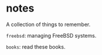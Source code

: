 notes
=====

A collection of things to remember.

`freebsd`: managing FreeBSD systems.

`books`: read these books.
